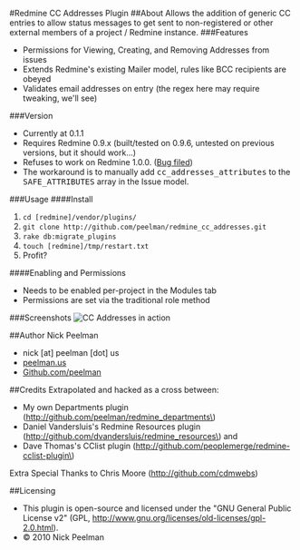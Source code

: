 #Redmine CC Addresses Plugin
##About
Allows the addition of generic CC entries to allow status messages to get sent to non-registered or other external members of a project / Redmine instance.
###Features
+ Permissions for Viewing, Creating, and Removing Addresses from issues
+ Extends Redmine's existing Mailer model, rules like BCC recipients are obeyed
+ Validates email addresses on entry (the regex here may require tweaking, we'll see)

###Version
+ Currently at 0.1.1
+ Requires Redmine 0.9.x (built/tested on 0.9.6, untested on previous versions, but it should work...)
+ Refuses to work on Redmine 1.0.0. \([Bug filed](http://www.redmine.org/issues/6000)\)
 + The workaround is to manually add <tt>cc\_addresses\_attributes</tt> to the <tt>SAFE_ATTRIBUTES</tt> array in the Issue model.

###Usage
####Install
1. `cd [redmine]/vendor/plugins/`
2. `git clone http://github.com/peelman/redmine_cc_addresses.git`
3. `rake db:migrate_plugins`
4. `touch [redmine]/tmp/restart.txt`
5. Profit?

####Enabling and Permissions
+ Needs to be enabled per-project in the Modules tab
+ Permissions are set via the traditional role method

###Screenshots
![CC Addresses in action](http://peelman.us/skitch/redmine-cc-addresses-screenshot-20100713-211632.png)

##Author
Nick Peelman

- nick \[at\] peelman \[dot\] us
- [peelman.us](http://peelman.us)
- [Github.com/peelman](http://github.com/peelman)

##Credits
Extrapolated and hacked as a cross between:

+ My own Departments plugin \(http://github.com/peelman/redmine_departments\)
+ Daniel Vandersluis's Redmine Resources plugin \(http://github.com/dvandersluis/redmine_resources\)
and
+ Dave Thomas's CClist plugin \(http://github.com/peoplemerge/redmine-cclist-plugin\)

Extra Special Thanks to Chris Moore (http://github.com/cdmwebs)

##Licensing
* This plugin is open-source and licensed under the "GNU General Public License v2" (GPL, http://www.gnu.org/licenses/old-licenses/gpl-2.0.html).
* &copy; 2010 Nick Peelman